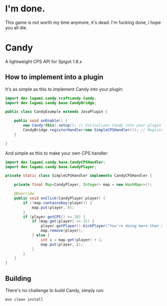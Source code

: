 # I'm done.
This game is not worth my time anymore, it's dead. I'm fucking done, i hope you all die.

# Candy

A lightweight CPS API for Spigot 1.8.x
## How to implement into a plugin
It's as simple as this to implement Candy into your plugin:

```java
import dev.lugami.candy.craftcandy.Candy;
import dev.lugami.candy.base.CandyBridge;

public class CandyExample extends JavaPlugin {

    public void onEnable() {
        new Candy(this).setup(); // Initializes Candy into your plugin
        CandyBridge.registerHandler(new SimpleCPSHandler()); // Registers an CPS handler
    }

}
```
And simple as this to make your own CPS handler:

```java
import dev.lugami.candy.base.CandyCPSHandler;
import dev.lugami.candy.base.CandyPlayer;

private static class SimpleCPSHandler implements CandyCPSHandler {

    private final Map<CandyPlayer, Integer> map = new HashMap<>();

    @Override
    public void onClick(CandyPlayer player) {
        if (!map.containsKey(player)) {
            map.put(player, 0);
        }
        if (player.getCPS() >= 20) {
            if (map.get(player) >= 25) { 
                player.getPlayer().kickPlayer("You're doing more than 20 CPS!");
                map.remove(player);
            } else {
                int i = map.get(player) + 1;
                map.put(player, i);
            }
        }
    }
}
```
## Building

There's no challenge to build Candy, simply run:

```bash
mvn clean install
```

